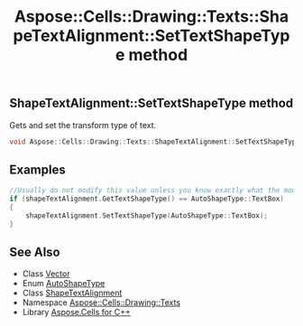 ﻿---
title: Aspose::Cells::Drawing::Texts::ShapeTextAlignment::SetTextShapeType method
linktitle: SetTextShapeType
second_title: Aspose.Cells for C++ API Reference
description: 'Aspose::Cells::Drawing::Texts::ShapeTextAlignment::SetTextShapeType method. Gets and set the transform type of text in C++.'
type: docs
weight: 2300
url: /cpp/aspose.cells.drawing.texts/shapetextalignment/settextshapetype/
---
## ShapeTextAlignment::SetTextShapeType method


Gets and set the transform type of text.

```cpp
void Aspose::Cells::Drawing::Texts::ShapeTextAlignment::SetTextShapeType(AutoShapeType value)
```


## Examples


```cpp
//Usually do not modify this value unless you know exactly what the modification will result in
if (shapeTextAlignment.GetTextShapeType() == AutoShapeType::TextBox)
{
    shapeTextAlignment.SetTextShapeType(AutoShapeType::TextBox);
}
```

## See Also

* Class [Vector](../../../aspose.cells/vector/)
* Enum [AutoShapeType](../../../aspose.cells.drawing/autoshapetype/)
* Class [ShapeTextAlignment](../)
* Namespace [Aspose::Cells::Drawing::Texts](../../)
* Library [Aspose.Cells for C++](../../../)
